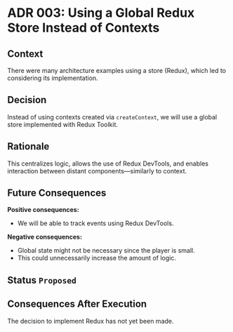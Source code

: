# ADR 003: Using a Global Redux Store Instead of Contexts

## Context

There were many architecture examples using a store (Redux), which led to considering its implementation.

## Decision

Instead of using contexts created via `createContext`, we will use a global store implemented with Redux Toolkit.

## Rationale

This centralizes logic, allows the use of Redux DevTools, and enables interaction between distant components—similarly to context.

## Future Consequences

**Positive consequences:**
- We will be able to track events using Redux DevTools.

**Negative consequences:**
- Global state might not be necessary since the player is small.
- This could unnecessarily increase the amount of logic.

## Status `Proposed`

## Consequences After Execution

The decision to implement Redux has not yet been made.
